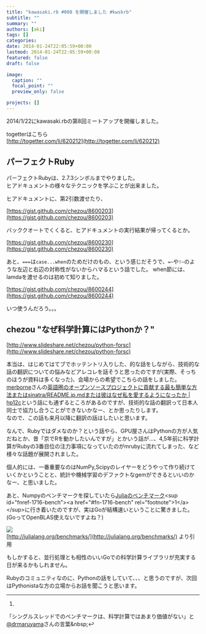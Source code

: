 ```yaml
---
title: "kawasaki.rb #008 を開催しました #kwskrb"
subtitle: ""
summary: ""
authors: [aki]
tags: []
categories: 
date: 2014-01-24T22:05:59+00:00
lastmod: 2014-01-24T22:05:59+00:00
featured: false
draft: false

image:
  caption: ""
  focal_point: ""
  preview_only: false

projects: []
---
```

2014/1/22にkawasaki.rbの第8回ミートアップを開催しました。

togetterはこちら  
[http://togetter.com/li/620212](http://togetter.com/li/620212)

## パーフェクトRuby

パーフェクトRubyは、2.7.3シンボルまでやりました。  
ヒアドキュメントの様々なテクニックを学ぶことが出来ました。

ヒアドキュメントに、第2引数渡せたり、

[https://gist.github.com/chezou/8600203](https://gist.github.com/chezou/8600203)

バッククオートでくくると、ヒアドキュメントの実行結果が帰ってくるとか。

[https://gist.github.com/chezou/8600230](https://gist.github.com/chezou/8600230)

あと、`===`は`case...when`のためだけのもの、という感じだそうで、`=~`や`!~`のような左辺と右辺の対称性がないからハマるという話でした。 when節には、lamdaを渡せるのは初めて知りました。

[https://gist.github.com/chezou/8600244](https://gist.github.com/chezou/8600244)

いつ使うんだろう。。。

## chezou &quot;なぜ科学計算にはPythonか？&quot;

[http://www.slideshare.net/chezou/python-forsc](http://www.slideshare.net/chezou/python-forsc)

本当は、はじめてはてブでホッテントリ入りした、的な話をしながら、技術的な話の翻訳についての悩みなどアレコレを話そうと思ったのですが(実際、そっちのほうが資料は多くなった)、会場からの希望でこちらの話をしました。  
[merborne](https://twitter.com/merborne)さんの[英語圏のオープンソースプロジェクトに貢献する最も簡単な方法またはsinatra/README.jp.mdまたは彼はなぜ私を愛するようになったか | hp12c](http://melborne.github.io/2014/01/23/contribute-to-english-based-opensource-project-or-sinatra-japanese-readme/)という話にも通ずるところがあるのですが、技術的な話の翻訳って日本人同士で協力し合うことができないかなー、とか思ったりします。  
なので、この話も来月以降に翻訳の話はしたいと思います。

なんで、Rubyではダメなのか？という話やら、GPU屋さんはPythonの方が人気だねとか、昔「京でRを動かしたいんですが」とかいう話が...、4,5年前に科学計算がRubyの3番目位の注力事項になっていたのがmrubyに流れてしまった、など様々な話題が展開されました。

個人的には、一番重要なのはNumPy,Scipyのレイヤーをどうやって作り続けていくかということと、統計や機械学習のデファクトなgemができるといいのかなー、と思いました。

あと、Numpyのベンチマークを探していたら[Juliaのベンチマーク](http://julialang.org/benchmarks/)&lt;sup id=&quot;fnref-1716-bench&quot;&gt;&lt;a href=&quot;#fn-1716-bench&quot; rel=&quot;footnote&quot;&gt;1&lt;/a&gt;&lt;/sup&gt;に行き着いたのですが、実はGoが結構速いということに驚きました。(GoってOpenBLAS使えないですよね？)

![](http://chezou.files.wordpress.com/2014/01/e382b9e382afe383aae383bce383b3e382b7e383a7e38383e38388-2014-01-25-0-57-51.png)  
[http://julialang.org/benchmarks/](http://julialang.org/benchmarks/) より引用

もしかすると、並行処理とも相性のいいGoでの科学計算ライブラリが充実する日が来るかもしれません。

Rubyのコミュニティなのに、Pythonの話をしていて、、、と思うのですが、次回はPythonistaな方の立場からお話を聞こうと思います。

  

* * *
  

1.   
「シングルスレッドでのベンチマークは、科学計算ではあまり価値がない」と[@drmaruyama](https://twitter.com/drmaruyama)さんの言葉&amp;nbsp;↩  



